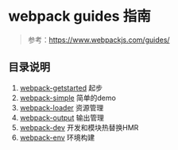 # webpack guides 指南
> 参考：https://www.webpackjs.com/guides/

## 目录说明
1. [webpack-getstarted](./webpack-getstarted) 起步 
2. [webpack-simple](./webpack-simple) 简单的demo
3. [webpack-loader](./webpack-loader) 资源管理
4. [webpack-output](./webpack-output) 输出管理
5. [webpack-dev](./webpack-dev) 开发和模块热替换HMR
6. [webpack-env](./webpack-env) 环境构建